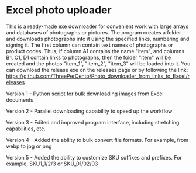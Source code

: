 # Excel photo uploader
This is a ready-made exe downloader for convenient work with large arrays and databases of photographs or pictures. The program creates a folder and downloads photographs into it using the specified links, numbering and signing it.
The first column can contain text names of photographs or product codes.
Thus, if column A1 contains the name "item", and columns B1, C1, D1 contain links to photographs, then the folder "item" will be created and the photos "item_1", ​​"item_2", "item_3" will be loaded into it.
You can download the release exe on the releases page or by following the link: https://github.com/ThreePerCento/Photo_downloader_from_links_to_Excel/releases

Version 1 - Python script for bulk downloading images from Excel documents

Version 2 - Parallel downloading capability to speed up the workflow

Version 3 - Edited and improved program interface, including stretching capabilities, etc.

Version 4 - Added the ability to bulk convert file formats. For example, from webp to jpg or png

Version 5 - Added the ability to customize SKU suffixes and prefixes. For example, SKU1_1/2/3 or SKU_01/02/03

